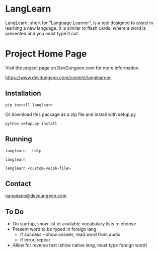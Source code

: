 # LangLearn

LangLearn, short for "Language Learner", is a tool designed to
assist in learning a new language. It is similar to flash cards,
where a word is presented and you must type it out.

# Project Home Page

Visit the project page on DevDungeon.com for more information.

https://www.devdungeon.com/content/langlearner


## Installation

    pip install langlearn
    
Or download this package as a zip file and install with setup.py 

    python setup.py install
    
## Running

    langlearn --help
    
    langlearn
    
    langlearn <custom-vocab-file>
         
## Contact

nanodano@devdungeon.com


## To Do

* On startup, show list of available vocabulary lists to choose
* Present word to be typed in foreign lang
    * If success - show answer, read word from audio
    * If error, repeat
* Allow for reverse test (show native lang, must type foreign word)